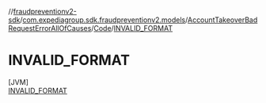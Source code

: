 //[fraudpreventionv2-sdk](../../../../../index.md)/[com.expediagroup.sdk.fraudpreventionv2.models](../../../index.md)/[AccountTakeoverBadRequestErrorAllOfCauses](../../index.md)/[Code](../index.md)/[INVALID_FORMAT](index.md)

# INVALID_FORMAT

[JVM]\
[INVALID_FORMAT](index.md)
